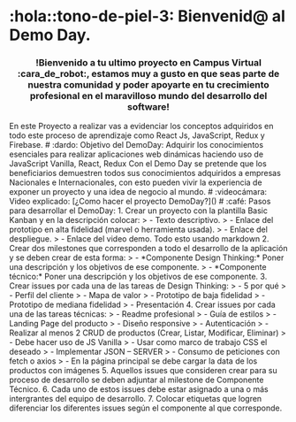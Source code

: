 # :hola::tono-de-piel-3: Bienvenid@ al Demo Day.
<h3 align="center"><strong>!Bienvenido a tu ultimo proyecto en Campus Virtual :cara_de_robot:,  estamos muy a gusto en que seas parte de nuestra comunidad y poder apoyarte en tu crecimiento profesional en el maravilloso mundo del desarrollo del software!</strong></h3>
En este Proyecto a realizar vas a evidenciar los conceptos adquiridos en todo este proceso de aprendizaje como React Js, JavaScript, Redux y Firebase.
# :dardo: Objetivo del DemoDay:
Adquirir los conocimientos esenciales para realizar aplicaciones web dinámicas haciendo uso de JavaScript Vanilla, React, Redux
Con el Demo Day se pretende que los beneficiarios demuestren todos sus conocimientos adquiridos a empresas Nacionales e Internacionales, con esto pueden vivir la experiencia de exponer un proyecto y una idea de negocio al mundo.
# :videocámara: Video explicado:
[¿Como hacer el proyecto DemoDay?]()
# :café: Pasos para desarrollar el DemoDay:
1. Crear un proyecto con la plantilla Basic Kanban y en la descripción colocar:
> - Texto descriptivo.
> - Enlace del prototipo en alta fidelidad (marvel o herramienta usada).
> - Enlace del despliegue.
> - Enlace del video demo.
Todo esto usando markdown
2. Crear dos milestones que corresponden a todo el desarrollo de la aplicación y se deben crear de esta forma:
> - *Componente Design Thinking:* Poner una descripción y los objetivos de ese componente.
> - *Componente técnico:* Poner una descripción y los objetivos de ese componente.
3. Crear issues por cada una de las tareas de Design Thinking:
> - 5 por qué
> - Perfil del cliente
> - Mapa de valor
> - Prototipo de baja fidelidad
> - Prototipo de mediana fidelidad
> - Presentación
4. Crear issues por cada una de las tareas técnicas:
> - Readme profesional
> - Guía de estilos
> - Landing Page del producto
> - Diseño responsive
> - Autenticación
> - Realizar al menos 2 CRUD de productos (Crear, Listar, Modificar, Eliminar)
> - Debe hacer uso de JS Vanilla
> - Usar como marco de trabajo CSS el deseado
> - Implementar JSON – SERVER
> - Consumo de peticiones con fetch o axios
> - En la página principal se debe cargar la data de los productos con imágenes
5. Aquellos issues que consideren crear para su proceso de desarrollo se deben adjuntar al milestone de Componente Técnico.
6. Cada uno de estos issues debe estar asignado a una o más intergrantes del equipo de desarrollo.
7. Colocar etiquetas que logren diferenciar los diferentes issues según el componente al que corresponde.
